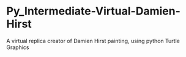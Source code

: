 # Py_Intermediate-Virtual-Damien-Hirst
 A virtual replica creator of Damien Hirst painting, using python Turtle Graphics
